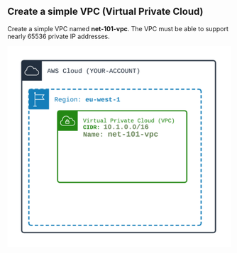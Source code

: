 ## Create a simple VPC (Virtual Private Cloud)

Create a simple VPC named **net-101-vpc**. The VPC must be able to support nearly 65536 private IP addresses.


![Image of VPC](./doc/101-basic-vpc.png)
